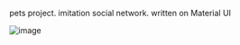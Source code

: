 pets project. imitation social network. written on Material UI



![image](https://user-images.githubusercontent.com/92175747/186998229-533dab9b-e451-4914-bb4f-df476a2214b4.png)

